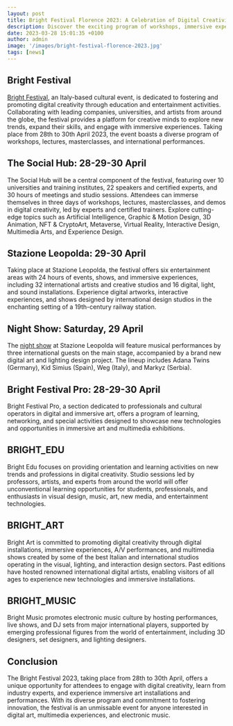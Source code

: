 ```yaml
---
layout: post
title: Bright Festival Florence 2023: A Celebration of Digital Creativity and Innovation
description: Discover the exciting program of workshops, immersive experiences, and international performances at the Bright Festival 2023, taking place from 28th to 30th April in Florence Italy.
date: 2023-03-28 15:01:35 +0100
author: admin
image: '/images/bright-festival-florence-2023.jpg'
tags: [news]
---
```


## Bright Festival

[Bright Festival](https://www.brightfestival.com/), an Italy-based cultural event, is dedicated to fostering and promoting digital creativity through education and entertainment activities. Collaborating with leading companies, universities, and artists from around the globe, the festival provides a platform for creative minds to explore new trends, expand their skills, and engage with immersive experiences. Taking place from 28th to 30th April 2023, the event boasts a diverse program of workshops, lectures, masterclasses, and international performances.

## The Social Hub: 28-29-30 April

The Social Hub will be a central component of the festival, featuring over 10 universities and training institutes, 22 speakers and certified experts, and 30 hours of meetings and studio sessions. Attendees can immerse themselves in three days of workshops, lectures, masterclasses, and demos in digital creativity, led by experts and certified trainers. Explore cutting-edge topics such as Artificial Intelligence, Graphic & Motion Design, 3D Animation, NFT & CryptoArt, Metaverse, Virtual Reality, Interactive Design, Multimedia Arts, and Experience Design.

## Stazione Leopolda: 29-30 April

Taking place at Stazione Leopolda, the festival offers six entertainment areas with 24 hours of events, shows, and immersive experiences, including 32 international artists and creative studios and 16 digital, light, and sound installations. Experience digital artworks, interactive experiences, and shows designed by international design studios in the enchanting setting of a 19th-century railway station.

## Night Show: Saturday, 29 April

The [night show](https://www.brightfestival.com/night-show-line-up/) at Stazione Leopolda will feature musical performances by three international guests on the main stage, accompanied by a brand new digital art and lighting design project. The lineup includes Adana Twins (Germany), Kid Simius (Spain), Weg (Italy), and Markyz (Serbia).

## Bright Festival Pro: 28-29-30 April

Bright Festival Pro, a section dedicated to professionals and cultural operators in digital and immersive art, offers a program of learning, networking, and special activities designed to showcase new technologies and opportunities in immersive art and multimedia exhibitions.

## BRIGHT_EDU

Bright Edu focuses on providing orientation and learning activities on new trends and professions in digital creativity. Studio sessions led by professors, artists, and experts from around the world will offer unconventional learning opportunities for students, professionals, and enthusiasts in visual design, music, art, new media, and entertainment technologies.

## BRIGHT_ART

Bright Art is committed to promoting digital creativity through digital installations, immersive experiences, A/V performances, and multimedia shows created by some of the best Italian and international studios operating in the visual, lighting, and interaction design sectors. Past editions have hosted renowned international digital artists, enabling visitors of all ages to experience new technologies and immersive installations.

## BRIGHT_MUSIC

Bright Music promotes electronic music culture by hosting performances, live shows, and DJ sets from major international players, supported by emerging professional figures from the world of entertainment, including 3D designers, set designers, and lighting designers.

## Conclusion

The Bright Festival 2023, taking place from 28th to 30th April, offers a unique opportunity for attendees to engage with digital creativity, learn from industry experts, and experience immersive art installations and performances. With its diverse program and commitment to fostering innovation, the festival is an unmissable event for anyone interested in digital art, multimedia experiences, and electronic music.